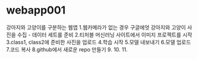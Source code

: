 # webapp001
강아지와 고양이를 구분하는 웹앱
1.웹카메라가 없는 경우 구글에엇 강아지와 고양이 사진을 수집 - 데이터 세트를 준비
2.티처블 머신러닝 사이트에서 이미지 프로젝트를 시작
3.class1, class2에 준비한 사진을 업로드
4.학습 시작
5.모델 내보내기
6.모델 업로드
7.코드 복사
8.github에서 새로운 repo 만들기
9.
10. 
11.
